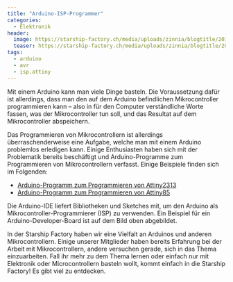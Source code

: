 ```yaml
---
title: "Arduino-ISP-Programmer"
categories:
  - Elektronik
header:
  image: https://starship-factory.ch/media/uploads/zinnia/blogtitle/20141012_220830.jpg
  teaser: https://starship-factory.ch/media/uploads/zinnia/blogtitle/20141012_220830.jpg
tags:
  - arduino
  - avr
  - isp.attiny
---
```


Mit einem Arduino kann man viele Dinge basteln. Die Voraussetzung dafür ist allerdings, dass man den auf dem Arduino befindlichen Mikrocontroller programmieren kann – also in für den Computer verständliche Worte fassen, was der Mikrocontroller tun soll, und das Resultat auf dem Mikrocontroller abspeichern.

Das Programmieren von Mikrocontrollern ist allerdings überraschenderweise eine Aufgabe, welche man mit einem Arduino problemlos erledigen kann. Einige Enthusiasten haben sich mit der Problematik bereits beschäftigt und Arduino-Programme zum Programmieren von Mikrocontrollern verfasst. Einige Beispiele finden sich im Folgenden:

- [Arduino-Programm zum Programmieren von Attiny2313](http://www.ernstc.dk/arduino/2313.htm)
- [Arduino-Programm zum Programmieren von Attiny85](http://highlowtech.org/?p=1695)

Die Arduino-IDE liefert Bibliotheken und Sketches mit, um den Arduino als Mikrocontroller-Programmierer (ISP) zu verwenden. Ein Beispiel für ein Arduino-Developer-Board ist auf dem Bild oben abgebildet.

In der Starship Factory haben wir eine Vielfalt an Arduinos und anderen Mikrocontrollern. Einige unserer Mitglieder haben bereits Erfahrung bei der Arbeit mit Mikrocontrollern, andere versuchen gerade, sich in das Thema einzuarbeiten. Fall ihr mehr zu dem Thema lernen oder einfach nur mit Elektronik oder Microcontrollern basteln wollt, kommt einfach in die Starship Factory! Es gibt viel zu entdecken.
